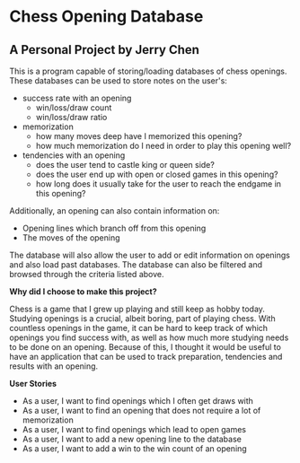 # Chess Opening Database

## A Personal Project by Jerry Chen

This is a program capable of storing/loading databases of chess openings.
These databases can be used to store notes on the user's:
- success rate with an opening 
  - win/loss/draw count
  - win/loss/draw ratio
- memorization 
  - how many moves deep have I memorized this opening?
  - how much memorization do I need in order to play this opening well?
- tendencies with an opening
  - does the user tend to castle king or queen side?
  - does the user end up with open or closed games in this opening?
  - how long does it usually take for the user to reach the endgame in this opening?

Additionally, an opening can also contain information on:
- Opening lines which branch off from this opening
- The moves of the opening


The database will also allow the user to add or edit information on openings 
and also load past databases. The database can also be filtered and browsed 
through the criteria listed above.

**Why did I choose to make this project?**

Chess is a game that I grew up playing and still keep as hobby today. Studying openings
is a crucial, albeit boring, part of playing chess. With countless openings in the game,
it can be hard to keep track of which openings you find success with, as well as
how much more studying needs to be done on an opening. Because of this, I thought 
it would be useful to have an application that can be used to track preparation, tendencies
and results with an opening.

**User Stories**
- As a user, I want to find openings which I often get draws with
- As a user, I want to find an opening that does not require a lot of memorization
- As a user, I want to find openings which lead to open games
- As a user, I want to add a new opening line to the database
- As a user, I want to add a win to the win count of an opening